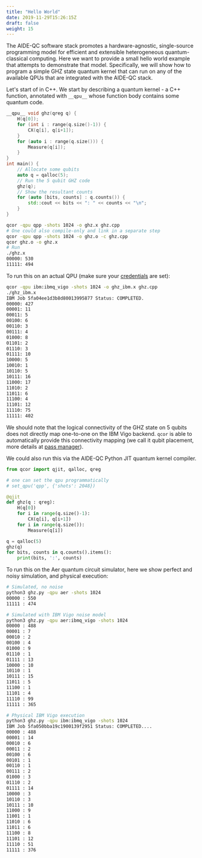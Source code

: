 ```yaml
---
title: "Hello World"
date: 2019-11-29T15:26:15Z
draft: false
weight: 15
---
```


The AIDE-QC software stack promotes a hardware-agnostic, single-source programming model for efficient 
and extensible heterogeneous quantum-classical computing. Here we want to provide a small hello world 
example that attempts to demonstrate that model. Specifically, we will show how to program 
a simple GHZ state quantum kernel that can run on any of the available QPUs that are integrated 
with the AIDE-QC stack. 

Let's start of in C++. We start by describing a quantum kernel - a C++ function, annotated with `__qpu__` whose 
function body contains some quantum code. 
```cpp
__qpu__ void ghz(qreg q) {
    H(q[0]);
    for (int i : range(q.size()-1)) {
        CX(q[i], q[i+1]);
    }
    for (auto i : range(q.size())) {
        Measure(q[i]);
    }
}
int main() {
    // Allocate some qubits
    auto q = qalloc(5);
    // Run the 5 qubit GHZ code
    ghz(q);
    // Show the resultant counts
    for (auto [bits, counts] : q.counts()) {
        std::cout << bits << ": " << counts << "\n";
    }
}
```
```sh
qcor -qpu qpp -shots 1024 -o ghz.x ghz.cpp
# One could also compile-only and link in a separate step
qcor -qpu qpp -shots 1024 -o ghz.o -c ghz.cpp
qcor ghz.o -o ghz.x
# Run
./ghz.x
00000: 530
11111: 494
```
To run this on an actual QPU (make sure your [credentials](remote_qpu_creds/#ibm) are set):
```sh
qcor -qpu ibm:ibmq_vigo -shots 1024 -o ghz_ibm.x ghz.cpp
./ghz_ibm.x
IBM Job 5fa04ee1d3b8d80013995877 Status: COMPLETED.                    
00000: 427
00001: 11
00011: 5
00100: 6
00110: 3
00111: 4
01000: 8
01101: 2
01110: 3
01111: 10
10000: 5
10010: 1
10110: 5
10111: 16
11000: 17
11010: 2
11011: 6
11100: 4
11101: 12
11110: 75
11111: 402
```
We should note that the logical connectivity of the GHZ state on 5 qubits does not directly map one-to-one on the IBM Vigo backend. `qcor` is able to automatically provide this connectivity mapping (we call it qubit placement, more details at [pass manager](pass_manager)). 

We could also run this via the AIDE-QC Python JIT quantum kernel compiler. 
```python
from qcor import qjit, qalloc, qreg

# one can set the qpu programmatically 
# set_qpu('qpp', {'shots': 2048})

@qjit
def ghz(q : qreg):
    H(q[0])
    for i in range(q.size()-1):
        CX(q[i], q[i+1])
    for i in range(q.size()):
        Measure(q[i])

q = qalloc(5)
ghz(q)
for bits, counts in q.counts().items():
    print(bits, ':', counts)
```
To run this on the Aer quantum circuit simulator, here we show perfect and noisy simulation, and physical execution:
```sh
# Simulated, no noise
python3 ghz.py -qpu aer -shots 1024
00000 : 550
11111 : 474

# Simulated with IBM Vigo noise model
python3 ghz.py -qpu aer:ibmq_vigo -shots 1024
00000 : 488
00001 : 7
00010 : 2
00100 : 4
01000 : 9
01110 : 1
01111 : 13
10000 : 10
10110 : 1
10111 : 15
11011 : 5
11100 : 1
11101 : 4
11110 : 99
11111 : 365

# Physical IBM Vigo execution
python3 ghz.py -qpu ibm:ibmq_vigo -shots 1024
IBM Job 5fa050bba19c1900139f2951 Status: COMPLETED....                   
00000 : 488
00001 : 14
00010 : 6
00011 : 2
00100 : 6
00101 : 1
00110 : 1
00111 : 2
01000 : 3
01110 : 2
01111 : 14
10000 : 3
10110 : 3
10111 : 10
11000 : 9
11001 : 1
11010 : 6
11011 : 6
11100 : 8
11101 : 12
11110 : 51
11111 : 376
```